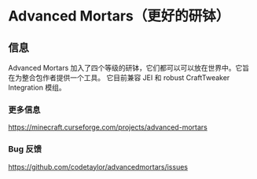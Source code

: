# Advanced Mortars（更好的研钵）

## 信息
Advanced Mortars 加入了四个等级的研钵，它们都可以可以放在世界中。它旨在为整合包作者提供一个工具。 它目前兼容 JEI 和 robust CraftTweaker Integration 模组。

### 更多信息
https://minecraft.curseforge.com/projects/advanced-mortars

### Bug 反馈
https://github.com/codetaylor/advancedmortars/issues